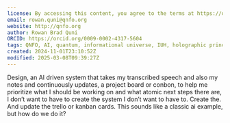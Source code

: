 ```yaml
---
license: By accessing this content, you agree to the terms at https://qnfo.org/LICENSE
email: rowan.quni@qnfo.org
website: http://qnfo.org
author: Rowan Brad Quni
ORCID: https://orcid.org/0009-0002-4317-5604
tags: QNFO, AI, quantum, informational universe, IUH, holographic principle
created: 2024-11-01T23:10:52Z
modified: 2025-03-08T09:39:27Z
---
```


Design, an AI driven system that takes my transcribed speech and also my notes and continuously updates, a project board or conbon, to help me prioritize what I should be working on and what atomic next steps there are, I don’t want to have to create the system I don’t want to have to. Create the. And update the trello or kanban cards. This sounds like a classic ai example, but how do we do it?
